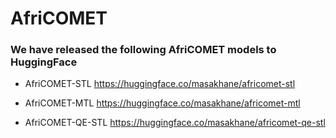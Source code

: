 # AfriCOMET

### We have released the following AfriCOMET models to HuggingFace

- AfriCOMET-STL https://huggingface.co/masakhane/africomet-stl

- AfriCOMET-MTL https://huggingface.co/masakhane/africomet-mtl

- AfriCOMET-QE-STL https://huggingface.co/masakhane/africomet-qe-stl

